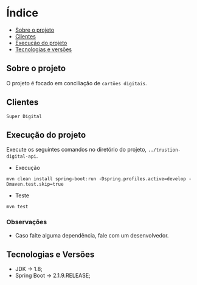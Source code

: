 # Índice
- [Sobre o projeto](#sobre)
- [Clientes](#clientes)
- [Execução do projeto](#execucao)
- [Tecnologias e versões](#tecnologias)


## Sobre o projeto <a name="sobre"></a>
O projeto é focado em conciliação de `cartões digitais`.


## Clientes <a name="clientes"></a>
```
Super Digital
```


## Execução do projeto <a name="execucao"></a>

Execute os seguintes comandos no diretório do projeto, `../trustion-digital-api`.

- Execução

```
mvn clean install spring-boot:run -Dspring.profiles.active=develop -Dmaven.test.skip=true
```

- Teste

```
mvn test
```

### Observações
- Caso falte alguma dependência, fale com um desenvolvedor.


## Tecnologias e Versões <a name="tecnologias"></a>
- JDK -> 1.8;
- Spring Boot -> 2.1.9.RELEASE;
